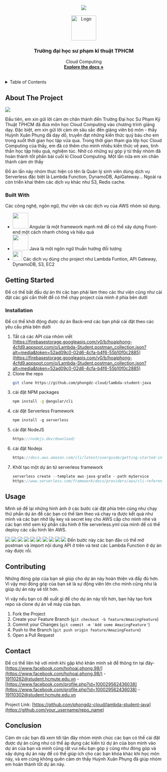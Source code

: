 <div id="top"></div>

<div align="center">
       <img src="https://thoibaonganhang.vn/stores/news_dataimages/canhnq/032021/03/14/4430_0_2ui893KAwAT_F9wz.gif">
</div>

<!-- PROJECT LOGO -->
<br />
<div align="center">
  <a href="https://github.com/othneildrew/Best-README-Template">
    <img src="https://firebasestorage.googleapis.com/v0/b/hoaiphong-4cfd9.appspot.com/o/logo.jpg?alt=media&token=848e1981-5300-4bfc-807a-53b0b1ecc706" alt="Logo" width="80" height="80">
  </a>

<h3 align="center">Trường đại học sư phạm kĩ thuật TPHCM</h3>

  <p align="center">
     Cloud Computing
    <br />
    <a href="https://github.com/phongdz-cloud/lambda-student-java/blob/master/README.md"><strong>Explore the docs »</strong></a>
    <br />
    <br />
  </p>
</div>

<!-- TABLE OF CONTENTS -->
<details>
  <summary>Table of Contents</summary>
  <ol>
    <li>
      <a href="#about-the-project">About The Project</a>
      <ul>
        <li><a href="#built-with">Built With</a></li>
      </ul>
    </li>
    <li>
      <a href="#getting-started">Getting Started</a>
      <ul>
        <li><a href="#installation">Installation</a></li>
      </ul>
    </li>
    <li><a href="#usage">Usage</a></li>
    <li><a href="#contributing">Contributing</a></li>
    <li><a href="#contact">Contact</a></li>
    <li><a href="#conclution">Conclution</a></li>
  </ol>
</details>



<!-- ABOUT THE PROJECT -->
## About The Project
![](https://firebasestorage.googleapis.com/v0/b/hoaiphong-4cfd9.appspot.com/o/aboutProject.png?alt=media&token=06e29169-889e-41e2-92cb-4cf327f1057d)


Đầu tiên, em xin gửi lời cảm ơn chân thành đến Trường Đại học Sư Phạm Kỹ Thuật TPHCM đã đưa môn học Cloud Computing vào chương trình giảng dạy. Đặc biệt, em xin gửi lời cảm ơn sâu sắc đến giảng viên bộ môn - thầy Huỳnh Xuân Phụng đã dạy dỗ, truyền đạt những kiến thức quý báu cho em trong suốt thời gian học tập vừa qua. Trong thời gian tham gia lớp học Cloud Computing của thầy, em đã có thêm cho mình nhiều kiến thức về aws, tinh thần học tập hiệu quả, nghiêm túc. Nhờ có những sự góp ý từ thầy nhóm đã hoàn thành tốt phần bài cuối kì Cloud Computing. Một lần nữa em xin chân thành cảm ơn thầy 

Đồ án lần này nhóm thực hiện có tên là Quản lý sinh viên dùng dịch vụ Serverless đặc biệt là Lambda Function, DynamoDB, ApiGateway... Ngoài ra còn triển khai thêm các dịch vụ khác như S3, Redis cache. 



### Built With

Các công nghệ, ngôn ngữ, thư viện và các dịch vụ của AWS nhóm sử dụng.

- <img src="https://upload.wikimedia.org/wikipedia/commons/thumb/c/cf/Angular_full_color_logo.svg/2048px-Angular_full_color_logo.svg.png" width=50 height=50> Angular là một framework mạnh mẽ để có thể xây dựng Front-end một cách nhanh chóng và hiệu quả <br>
- <img src="https://seeklogo.com/images/J/java-logo-7F8B35BAB3-seeklogo.com.png" width=50 height=50>  Java là một ngôn ngữ thuần hướng đối tượng
- <img src="https://cdn.svgporn.com/logos/aws.svg" width=30 height=30>  Các dịch vụ dùng cho project như Lambda Funtion, API Gateway, DynamoDB, S3, EC2<br>




<!-- GETTING STARTED -->
## Getting Started

Để có thế bắt đầu dự án thì các bạn phải làm theo các thư viện cũng như cài đặt các gói cần thiết để có thể chạy project của mình ở phía bên dưới

### Installation

 Để có thể khởi động được dự án Back-end các bạn phải cài đặt theo các yêu cầu phía bên dưới

1. Tất cả các API của nhóm viết  [https://firebasestorage.googleapis.com/v0/b/hoaiphong-4cfd9.appspot.com/o/Lambda-Student.postman_collection.json?alt=media&token=52ad09c0-02d6-4cfa-b4f6-55b10f0c2885](https://firebasestorage.googleapis.com/v0/b/hoaiphong-4cfd9.appspot.com/o/Lambda-Student.postman_collection.json?alt=media&token=52ad09c0-02d6-4cfa-b4f6-55b10f0c2885)
2. Clone the repo
   ```sh
   git clone https://github.com/phongdz-cloud/lambda-student-java
   ```
3. cài đặt NPM packages
   ```sh
   npm install -g @angular/cli
   ```
4. cài đặt Serverless Framework
   ```js
   npm install -g serverless
   ```
4. cài đặt NodeJS
   ```js
   https://nodejs.dev/download/
   ```
4. cài đặt Nodejs
   ```js
   https://docs.aws.amazon.com/cli/latest/userguide/getting-started-install.html
   ```
4. Khởi tạo một dự án từ serverless framework
   ```js
   serverless create --template aws-java-gradle --path myService
   https://www.serverless.com/framework/docs/providers/aws/cli-reference/create
   ```



<!-- USAGE EXAMPLES -->
## Usage

Mình sẽ để lại những hình ảnh ở các bước cài đặt phía trên cũng như chạy thử phần dự án để các bạn có thể làm theo và chạy ra được kết quả như mình và các bạn nhớ lấy key và secret key cho AWS cấp cho mình nhé và các bạn nhớ xem kỹ phần cấu hình ở file serverless.yml của mình để có thể deploy các cấu hình lên AWS.

![](https://firebasestorage.googleapis.com/v0/b/hoaiphong-4cfd9.appspot.com/o/installNPM.png?alt=media&token=69f201de-3b72-4e7d-abaa-cea339870825)
![](https://firebasestorage.googleapis.com/v0/b/hoaiphong-4cfd9.appspot.com/o/angular.png?alt=media&token=9980ca04-087d-4e0a-99f6-e2a25b8d09e8)
![](https://firebasestorage.googleapis.com/v0/b/hoaiphong-4cfd9.appspot.com/o/awsconfigure.png?alt=media&token=a998d3dd-f7a0-4e4a-bcbc-7aab69ffc6a8)
![](https://firebasestorage.googleapis.com/v0/b/hoaiphong-4cfd9.appspot.com/o/serverlessversion.png?alt=media&token=11624d3d-86b2-4f00-9ead-3db47a106d47)
![](https://firebasestorage.googleapis.com/v0/b/hoaiphong-4cfd9.appspot.com/o/serverless.png?alt=media&token=f5cee1a4-54da-4374-b14f-311c37efc4ae)
![](https://firebasestorage.googleapis.com/v0/b/hoaiphong-4cfd9.appspot.com/o/keyAWS.png?alt=media&token=2a5522f8-04eb-4e2c-847c-47612a0d319a)
![](https://firebasestorage.googleapis.com/v0/b/hoaiphong-4cfd9.appspot.com/o/deploy1.png?alt=media&token=dfd81e27-302f-4b22-8b7b-cb3f5169af85)
![](https://firebasestorage.googleapis.com/v0/b/hoaiphong-4cfd9.appspot.com/o/deploy2.png?alt=media&token=dfd81e27-302f-4b22-8b7b-cb3f5169af85)
![](https://firebasestorage.googleapis.com/v0/b/hoaiphong-4cfd9.appspot.com/o/deploy3.png?alt=media&token=dfd81e27-302f-4b22-8b7b-cb3f5169af85)
![](https://firebasestorage.googleapis.com/v0/b/hoaiphong-4cfd9.appspot.com/o/deploy4.png?alt=media&token=dfd81e27-302f-4b22-8b7b-cb3f5169af85)
Đến bước này các bạn đãv có thể mở postman và import nội dung API ở trên và test các Lambda Function ở dự án này được rồi.





<!-- CONTRIBUTING -->
## Contributing

Những đóng góp của bạn sẽ giúp cho dự án này hoàn thiện và đầy đủ hơn. Vì vậy mọi đóng góp của bạn sẽ là sự động viên lớn cho mình cũng như là giúp dự án này sẽ tốt hơn.

Vì vậy nếu bạn có đề xuất gì để cho dự án này tốt hơn, bạn hãy tạo fork repo và clone dự án về máy của bạn.

1. Fork the Project
2. Create your Feature Branch (`git checkout -b feature/AmazingFeature`)
3. Commit your Changes (`git commit -m 'Add some AmazingFeature'`)
4. Push to the Branch (`git push origin feature/AmazingFeature`)
5. Open a Pull Request



<!-- CONTACT -->
## Contact

Để có thể liên hệ với mình khi gặp khó khăn mình sẽ để thông tin tại đây- [https://www.facebook.com/hohoai.phong.98/](https://www.facebook.com/hohoai.phong.98/) - 19110262@student.hcmute.edu.vn - [https://www.facebook.com/profile.php?id=100029562436038](https://www.facebook.com/profile.php?id=100029562436038) - 19110302@student.hcmute.edu.vn

Project Link: [https://github.com/phongdz-cloud/lambda-student-java](https://github.com/your_username/repo_name)





<!-- ACKNOWLEDGMENTS -->
## Conclusion

Cảm ơn các bạn đã xem tới tận đây nhòm mình chúc các bạn có thể cài đặt được dự án cũng như có thể áp dụng các kiến từ dự án của bọn mình vào dự án của bạn  và mình cũng rất vui nếu bạn góp ý cũng như đóng góp và xây dựng dự án này để có thể giúp ích cho các bạn khóa khác khi học môn này, và em cũng không quên cảm ơn thầy Huỳnh Xuân Phụng đã giúp nhóm em hoàn thành tốt dự án này.